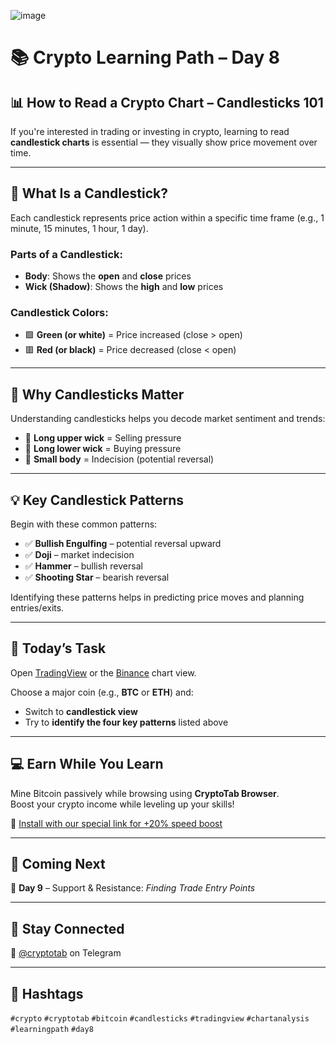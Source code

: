 ![image](https://github.com/user-attachments/assets/04623f60-2e61-4f12-abb1-cc137707984e)
# 📚 Crypto Learning Path – Day 8
## 📊 How to Read a Crypto Chart – Candlesticks 101

If you're interested in trading or investing in crypto, learning to read **candlestick charts** is essential — they visually show price movement over time.

---

## 🔹 What Is a Candlestick?

Each candlestick represents price action within a specific time frame (e.g., 1 minute, 15 minutes, 1 hour, 1 day).

### Parts of a Candlestick:
- **Body**: Shows the **open** and **close** prices
- **Wick (Shadow)**: Shows the **high** and **low** prices

### Candlestick Colors:
- 🟩 **Green (or white)** = Price increased (close > open)
- 🟥 **Red (or black)** = Price decreased (close < open)

---

## 🔹 Why Candlesticks Matter

Understanding candlesticks helps you decode market sentiment and trends:

- 💎 **Long upper wick** = Selling pressure
- 💎 **Long lower wick** = Buying pressure
- 💎 **Small body** = Indecision (potential reversal)

---

## 💡 Key Candlestick Patterns

Begin with these common patterns:
- ✅ **Bullish Engulfing** – potential reversal upward
- ✅ **Doji** – market indecision
- ✅ **Hammer** – bullish reversal
- ✅ **Shooting Star** – bearish reversal

Identifying these patterns helps in predicting price moves and planning entries/exits.

---

## 🧠 Today’s Task

Open [TradingView](https://tradingview.com) or the [Binance](https://binance.com) chart view.

Choose a major coin (e.g., **BTC** or **ETH**) and:
- Switch to **candlestick view**
- Try to **identify the four key patterns** listed above

---

## 💻 Earn While You Learn

Mine Bitcoin passively while browsing using **CryptoTab Browser**.  
Boost your crypto income while leveling up your skills!

🎁 [Install with our special link for +20% speed boost](https://cryptotabbrowser.com/landing/80/17412792)

---

## 🚀 Coming Next

📘 **Day 9** – Support & Resistance: *Finding Trade Entry Points*

---

## 🔵 Stay Connected

📲 [@cryptotab](https://t.me/cryptotab) on Telegram

---

## 📢 Hashtags

`#crypto` `#cryptotab` `#bitcoin` `#candlesticks` `#tradingview` `#chartanalysis` `#learningpath` `#day8`
